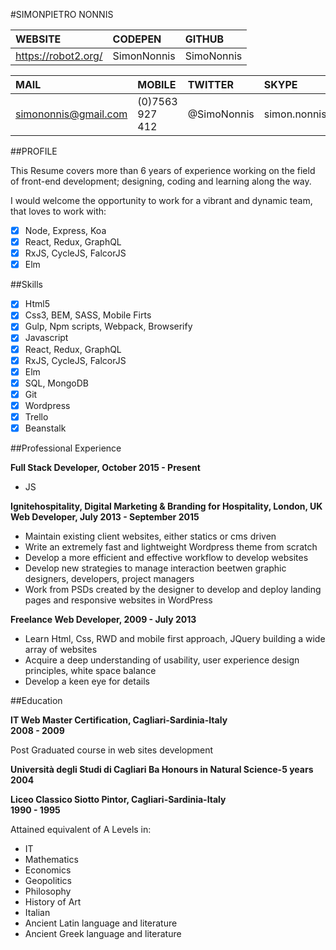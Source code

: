 #SIMONPIETRO NONNIS 

| WEBSITE             | CODEPEN        | GITHUB     |
|:------------------- |:-------------- |:-----------|
| https://robot2.org/ | SimonNonnis    | SimoNonnis |


| MAIL                 | MOBILE         | TWITTER    | SKYPE        |
|:-------------------- |:-------------- |:---------- |:------------ |
| simononnis@gmail.com | (0)7563 927 412| @SimoNonnis| simon.nonnis |

##PROFILE

This Resume covers more than 6 years of experience working on the field of front-end development; designing, coding and learning along the way.

I would welcome the opportunity to work for a vibrant and dynamic team, that loves to work with: 

- [x] Node, Express, Koa
- [x] React, Redux, GraphQL
- [x] RxJS, CycleJS, FalcorJS
- [x] Elm

##Skills

- [x] Html5
- [x] Css3, BEM, SASS, Mobile Firts
- [x] Gulp, Npm scripts, Webpack, Browserify
- [x] Javascript
- [x] React, Redux, GraphQL
- [x] RxJS, CycleJS, FalcorJS
- [x] Elm
- [x] SQL, MongoDB
- [x] Git
- [x] Wordpress
- [x] Trello
- [x] Beanstalk

##Professional Experience

**Full Stack Developer, October 2015 - Present**
- JS

**Ignitehospitality, Digital Marketing & Branding for Hospitality, London, UK**</br>
**Web Developer, July 2013 - September 2015**
- Maintain existing client websites, either statics or cms driven
- Write an extremely fast and lightweight Wordpress theme from scratch
- Develop a more efficient and effective workflow to develop websites
- Develop new strategies to manage interaction beetwen graphic designers, developers, project managers
- Work from PSDs created by the designer to develop and deploy landing pages and responsive websites in WordPress

**Freelance Web Developer, 2009 - July 2013**
- Learn Html, Css, RWD and mobile first approach, JQuery building a wide array of websites
- Acquire a deep understanding of usability, user experience design principles, white space balance
- Develop a keen eye for details

##Education

**IT Web Master Certification, Cagliari-Sardinia-Italy**</br>
**2008 - 2009**

Post Graduated course in web sites development

**Università degli Studi di Cagliari Ba Honours in Natural Science-5 years**
**2004**

**Liceo Classico Siotto Pintor, Cagliari-Sardinia-Italy**</br> 
**1990 - 1995**

Attained equivalent of A Levels in: 
- IT 
- Mathematics
- Economics
- Geopolitics
- Philosophy 
- History of Art 
- Italian 
- Ancient Latin language and literature
- Ancient Greek language and literature










